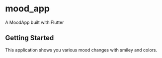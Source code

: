 # mood_app

A MoodApp built with Flutter

## Getting Started

This application shows you various mood changes with smiley and colors.
